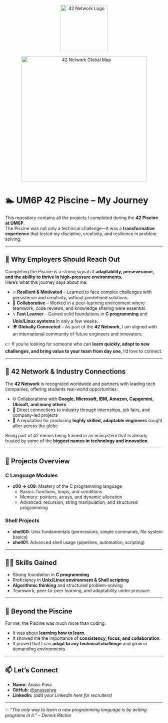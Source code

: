 <p align="center">
  <img src="https://upload.wikimedia.org/wikipedia/commons/8/8d/42_Logo.svg" alt="42 Network Logo" width="150" />
</p>

<p align="center">
  <img src="https://www.42network.org/wp-content/uploads/2021/07/42-Network-Map.png" alt="42 Network Global Map" width="400" />
</p>

# 🏊 UM6P 42 Piscine – My Journey

This repository contains all the projects I completed during the **42 Piscine at UM6P**.  
The Piscine was not only a technical challenge—it was a **transformative experience** that tested my discipline, creativity, and resilience in problem-solving.  

---

## 🌟 Why Employers Should Reach Out

Completing the Piscine is a strong signal of **adaptability, perseverance, and the ability to thrive in high-pressure environments**.  
Here’s what this journey says about me:

- 🔥 **Resilient & Motivated** – Learned to face complex challenges with persistence and creativity, without predefined solutions.  
- 👥 **Collaborative** – Worked in a peer-learning environment where teamwork, code reviews, and knowledge sharing were essential.  
- ⚡ **Fast Learner** – Gained solid foundations in **C programming** and **Unix/Linux systems** in only a few weeks.  
- 🌍 **Globally Connected** – As part of the **42 Network**, I am aligned with an international community of future engineers and innovators.  

👉 If you’re looking for someone who can **learn quickly, adapt to new challenges, and bring value to your team from day one**, I’d love to connect.  

---

## 🤝 42 Network & Industry Connections

The **42 Network** is recognized worldwide and partners with leading tech companies, offering students real-world opportunities:  

- 🌐 Collaborations with **Google, Microsoft, IBM, Amazon, Capgemini, Ubisoft, and many others**  
- 🏢 Direct connections to industry through internships, job fairs, and company-led projects  
- 🚀 A reputation for producing **highly skilled, adaptable engineers** sought after across the globe  

Being part of 42 means being trained in an ecosystem that is already trusted by some of the **biggest names in technology and innovation**.  

---

## 📂 Projects Overview

### C Language Modules
- **c00 → c09**: Mastery of the C programming language  
  - Basics: functions, loops, and conditions  
  - Memory: pointers, arrays, and dynamic allocation  
  - Advanced: recursion, string manipulation, and structured programming  

### Shell Projects
- **shell00**: Unix fundamentals (permissions, simple commands, file system basics)  
- **shell01**: Advanced shell usage (pipelines, automation, scripting)  

---

## 🧑‍💻 Skills Gained
- Strong foundation in **C programming**  
- Proficiency in **Unix/Linux environment & Shell scripting**  
- **Algorithmic thinking** and structured problem-solving  
- Teamwork, peer-to-peer learning, and adaptability under pressure  

---

## 🚀 Beyond the Piscine
For me, the Piscine was much more than coding:  
- It was about **learning how to learn**.  
- It showed me the importance of **consistency, focus, and collaboration**.  
- It proved that I can **adapt to any technical challenge** and grow in demanding environments.  

---

## 📫 Let’s Connect
- **Name:** Anass Piwa  
- **GitHub:** [@anasspiwa](https://github.com/anasspiwa)  
- **LinkedIn:** *(add your LinkedIn here for recruiters)*  

---

✨ _“The only way to learn a new programming language is by writing programs in it.” – Dennis Ritchie_

